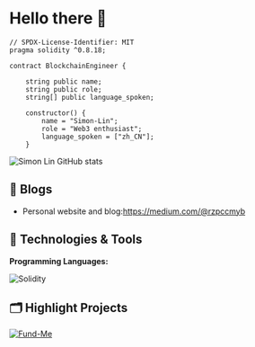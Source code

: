# Hello there 👋

```
// SPDX-License-Identifier: MIT
pragma solidity ^0.8.18;

contract BlockchainEngineer {

    string public name;
    string public role;
    string[] public language_spoken;

    constructor() {
        name = "Simon-Lin";
        role = "Web3 enthusiast";
        language_spoken = ["zh_CN"];
    }
```

![Simon Lin GitHub stats](https://github-readme-stats.vercel.app/api?username=xyzsimon34)


## 📝 Blogs

- Personal website and blog:https://medium.com/@rzpccmyb

## 🔧 Technologies & Tools



**Programming Languages:**

![Solidity](https://img.shields.io/badge/Code-Solidity-informational?style=flat&logo=solidity&logoColor=white&color=6aa6f8)

## 🗂️ Highlight Projects


<a href="https://github.com/xyzsimon34/Fund-Me">
  <img align="center" src="https://github-readme-stats.vercel.app/api/pin/?username=xyzsimon34&repo=Fund-Me&show_icons=true&line_height=27&title_color=6aa6f8&text_color=8a919a&icon_color=6aa6f8&bg_color=22272e" alt="Fund-Me" />
</a>
